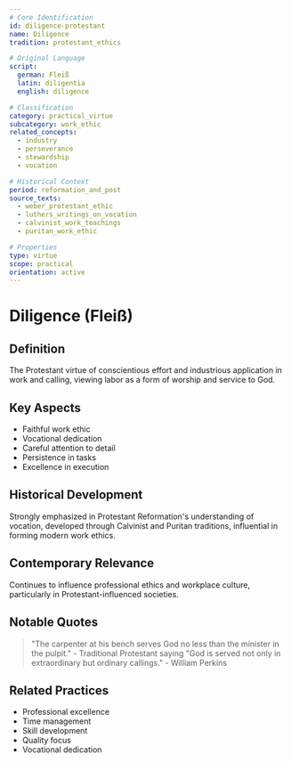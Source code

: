 ```yaml
---
# Core Identification
id: diligence-protestant
name: Diligence
tradition: protestant_ethics

# Original Language
script:
  german: Fleiß
  latin: diligentia
  english: diligence

# Classification
category: practical_virtue
subcategory: work_ethic
related_concepts:
  - industry
  - perseverance
  - stewardship
  - vocation

# Historical Context
period: reformation_and_post
source_texts:
  - weber_protestant_ethic
  - luthers_writings_on_vocation
  - calvinist_work_teachings
  - puritan_work_ethic

# Properties
type: virtue
scope: practical
orientation: active
---
```


# Diligence (Fleiß)

## Definition
The Protestant virtue of conscientious effort and industrious application in work and calling, viewing labor as a form of worship and service to God.

## Key Aspects
- Faithful work ethic
- Vocational dedication
- Careful attention to detail
- Persistence in tasks
- Excellence in execution

## Historical Development
Strongly emphasized in Protestant Reformation's understanding of vocation, developed through Calvinist and Puritan traditions, influential in forming modern work ethics.

## Contemporary Relevance
Continues to influence professional ethics and workplace culture, particularly in Protestant-influenced societies.

## Notable Quotes
> "The carpenter at his bench serves God no less than the minister in the pulpit." - Traditional Protestant saying
> "God is served not only in extraordinary but ordinary callings." - William Perkins

## Related Practices
- Professional excellence
- Time management
- Skill development
- Quality focus
- Vocational dedication